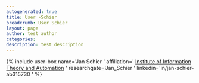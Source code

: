 ```yaml
---
autogenerated: true
title: User ›Schier
breadcrumb: User Schier
layout: page
author: test author
categories: 
description: test description
---
```


{% include user-box name='Jan Schier ' affiliation=' [Institute of Information Theory and Automation](http://www.utia.cas.cz/) ' researchgate='Jan\_Schier ' linkedin='in/jan-schier-ab315730 ' %}
